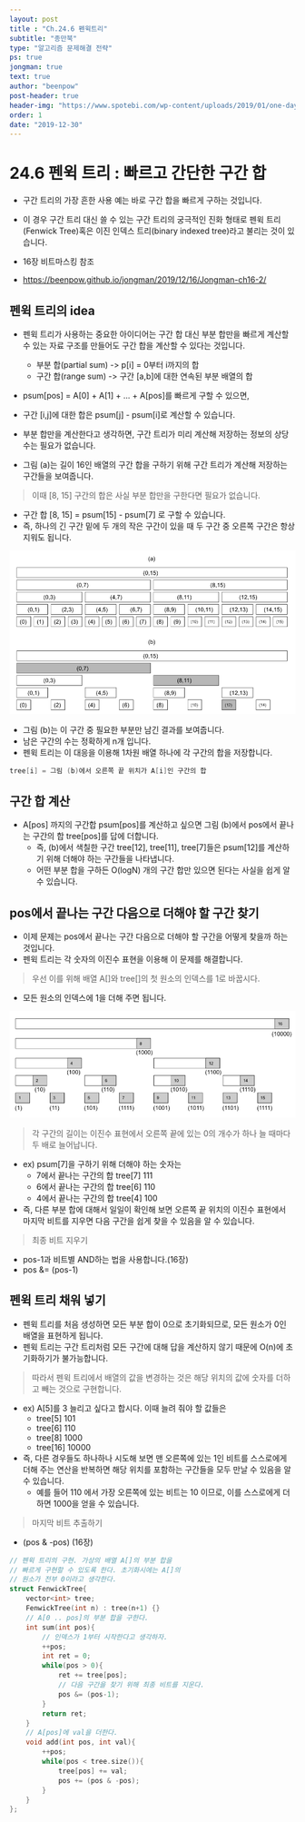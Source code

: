 ```yaml
---
layout: post
title : "Ch.24.6 펜윅트리"
subtitle: "종만북"
type: "알고리즘 문제해결 전략"
ps: true
jongman: true
text: true
author: "beenpow"
post-header: true
header-img: "https://www.spotebi.com/wp-content/uploads/2019/01/one-day-day-one-workout-motivation-spotebi.jpg"
order: 1
date: "2019-12-30"
---
```


# 24.6 펜윅 트리 : 빠르고 간단한 구간 합

- 구간 트리의 가장 흔한 사용 예는 바로 구간 합을 빠르게 구하는 것입니다.
- 이 경우 구간 트리 대신 쓸 수 있는 구간 트리의 궁극적인 진화 형태로 펜윅 트리(Fenwick Tree)혹은
  이진 인덱스 트리(binary indexed tree)라고 불리는 것이 있습니다.

- 16장 비트마스킹 참조
- <https://beenpow.github.io/jongman/2019/12/16/Jongman-ch16-2/>

## 펜윅 트리의 idea

- 펜윅 트리가 사용하는 중요한 아이디어는 구간 합 대신 부분 합만을 빠르게 계산할 수 있는 자료 구조를
  만들어도 구간 합을 계산할 수 있다는 것입니다.
  - 부분 합(partial sum) -> p[i] = 0부터 i까지의 합
  - 구간 합(range sum)   -> 구간 [a,b]에 대한 연속된 부분 배열의 합

- psum[pos] = A[0] + A[1] + ... + A[pos]를 빠르게 구할 수 있으면,
- 구간 [i,j]에 대한 합은 psum[j] - psum[i]로 계산할 수 있습니다.

- 부분 합만을 계산한다고 생각하면, 구간 트리가 미리 계산해 저장하는 정보의 상당수는 필요가 없습니다.
- 그림 (a)는 길이 16인 배열의 구간 합을 구하기 위해 구간 트리가 계산해 저장하는 구간들을 보여줍니다.

> 이때 [8, 15] 구간의 합은 사실 부분 합만을 구한다면 필요가 없습니다.
- 구간 합 [8, 15] = psum[15] - psum[7] 로 구할 수 있습니다.
- 즉, 하나의 긴 구간 밑에 두 개의 작은 구간이 있을 때 두 구간 중 오른쪽 구간은 항상 지워도 됩니다.

![img1](/img/2019-12-30-Jongman-ch24-6-1.png)

- 그림 (b)는 이 구간 중 필요한 부분만 남긴 결과를 보여줍니다.
- 남은 구간의 수는 정확하게 n개 입니다.
- 펜윅 트리는 이 대응을 이용해 1차원 배열 하나에 각 구간의 합을 저장합니다.

```cpp
tree[i] = 그림 (b)에서 오른쪽 끝 위치가 A[i]인 구간의 합
```

## 구간 합 계산

- A[pos] 까지의 구간합 psum[pos]를 계산하고 싶으면 그림 (b)에서 pos에서 끝나는 구간의 합 tree[pos]를
  답에 더합니다.
  - 즉, (b)에서 색칠한 구간 tree[12], tree[11], tree[7]들은 psum[12]를 계산하기 위해 더해야 하는
    구간들을 나타냅니다.
  - 어떤 부분 합을 구하든 O(logN) 개의 구간 합만 있으면 된다는 사실을 쉽게 알 수 있습니다.


## pos에서 끝나는 구간 다음으로 더해야 할 구간 찾기

- 이제 문제는 pos에서 끝나는 구간 다음으로 더해야 할 구간을 어떻게 찾을까 하는 것입니다.
- 펜윅 트리는 각 숫자의 이진수 표현을 이용해 이 문제를 해결합니다.
> 우선 이를 위해 배열 A[]와 tree[]의 첫 원소의 인덱스를 1로 바꿉시다.
- 모든 원소의 인덱스에 1을 더해 주면 됩니다.

![img2](/img/2019-12-30-Jongman-ch24-6-2.png)

> 각 구간의 길이는 이진수 표현에서 오른쪽 끝에 있는 0의 개수가 하나 늘 때마다 두 배로 늘어납니다.
- ex) psum[7]을 구하기 위해 더해야 하는 숫자는
    - 7에서 끝나는 구간의 합 tree[7] 111
    - 6에서 끝나는 구간의 합 tree[6] 110
    - 4에서 끝나는 구간의 합 tree[4] 100
- 즉, 다른 부분 합에 대해서 일일이 확인해 보면 오른쪽 끝 위치의 이진수 표현에서 마지막 비트를 지우면
  다음 구간을 쉽게 찾을 수 있음을 알 수 있습니다.

> 최종 비트 지우기
- pos-1과 비트별 AND하는 법을 사용합니다.(16장)
- pos &= (pos-1)

## 펜윅 트리 채워 넣기

- 펜윅 트리를 처음 생성하면 모든 부분 합이 0으로 초기화되므로, 모든 원소가 0인 배열을 표현하게
  됩니다.
- 펜윅 트리는 구간 트리처럼 모든 구간에 대해 답을 계산하지 않기 때문에 O(n)에 초기화하기가
  불가능합니다.

> 따라서 펜윅 트리에서 배열의 값을 변경하는 것은 해당 위치의 값에 숫자를 더하고 빼는 것으로
> 구현합니다.
- ex) A[5]를 3 늘리고 싶다고 합시다. 이때 늘려 줘야 할 값들은
    - tree[5]  101
    - tree[6]  110
    - tree[8]  1000
    - tree[16] 10000
- 즉, 다른 경우들도 하나하나 시도해 보면 맨 오른쪽에 있는 1인 비트를 스스로에게 더해 주는 연산을
  반복하면 해당 위치를 포함하는 구간들을 모두 만날 수 있음을 알 수 있습니다.
    - 예를 들어 110 에서 가장 오른쪽에 있는 비트는 10 이므로, 이를 스스로에게 더하면 1000을 얻을 수
      있습니다.

> 마지막 비트 추출하기
- (pos & -pos) (16장)


```cpp
// 펜윅 트리의 구현. 가상의 배열 A[]의 부분 합을
// 빠르게 구현할 수 있도록 한다. 초기화시에는 A[]의
// 원소가 전부 0이라고 생각한다.
struct FenwickTree{
    vector<int> tree;
    FenwickTree(int n) : tree(n+1) {}
    // A[0 .. pos]의 부분 합을 구한다.
    int sum(int pos){
        // 인덱스가 1부터 시작한다고 생각하자.
        ++pos;
        int ret = 0;
        while(pos > 0){
            ret += tree[pos];
            // 다음 구간을 찾기 위해 최종 비트를 지운다.
            pos &= (pos-1);
        }
        return ret;
    }
    // A[pos]에 val을 더한다.
    void add(int pos, int val){
        ++pos;
        while(pos < tree.size()){
            tree[pos] += val;
            pos += (pos & -pos);
        }
    }
};
```

